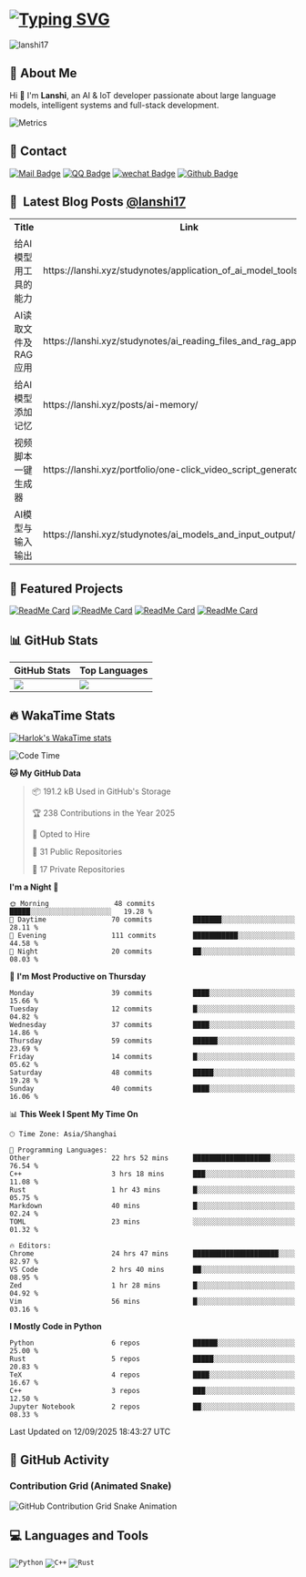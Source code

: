 # [![Typing SVG](https://readme-typing-svg.demolab.com?font=Fira+Code&weight=500&size=24&pause=1000&color=65F703&center=true&width=600&height=55&lines=Hi+%F0%9F%91%8B+I'm+Lanshi%2C+an+AI+%26+IoT+developer+)](https://git.io/typing-svg)

<p align="left">
  <img src="https://komarev.com/ghpvc/?username=lanshi17" alt="lanshi17" />
</p>

## 👤 About Me
Hi 👋 I'm **Lanshi**, an AI & IoT developer passionate about large language models, intelligent systems and full-stack development.  

![Metrics](https://github.com/lanshi17/lanshi17/blob/master/github-metrics.svg)


## 📧 Contact
  [![Mail Badge](https://img.shields.io/badge/-yhvguk@foxmail.com-c14438?style=flat&logo=Gmail&logoColor=white&link=mailto:yhvguk@foxmail.com)](mailto:yhvguk@foxmail.com)
  [![QQ Badge](https://img.shields.io/badge/-1020037769-0A66C2?style=flat&logo=qq&logoColor=white&link=https://qm.qq.com/q/NAXbuT3rQA)](https://qm.qq.com/q/NAXbuT3rQA)
  [![wechat Badge](https://img.shields.io/badge/-Skurayzs-12B76A?style=flat&logo=wechat&logoColor=white&link=https://img.picui.cn/free/2025/04/19/68030b5da4fa3.png)](https://img.picui.cn/free/2025/04/19/68030b5da4fa3.png)
  [![Github Badge](https://img.shields.io/badge/-lanshi17-grey?style=flat&logo=github&logoColor=white&link=https://github.com/lanshi17/)](https://www.github.com/lanshi17/)


## 📕 &nbsp;Latest Blog Posts  [@lanshi17](https://lanshi.xyz)

<table>
  <tr><th>Title</th><th>Link</th></tr>
  <!-- STACKOVERFLOW:START --><tr><td>给AI模型用工具的能力</td><td>https://lanshi.xyz/studynotes/application_of_ai_model_tools/</td></tr><tr><td>AI读取文件及RAG应用</td><td>https://lanshi.xyz/studynotes/ai_reading_files_and_rag_applications/</td></tr><tr><td>给AI模型添加记忆</td><td>https://lanshi.xyz/posts/ai-memory/</td></tr><tr><td>视频脚本一键生成器</td><td>https://lanshi.xyz/portfolio/one-click_video_script_generator/</td></tr><tr><td>AI模型与输入输出</td><td>https://lanshi.xyz/studynotes/ai_models_and_input_output/</td></tr><!-- STACKOVERFLOW:END -->
</table>

## 🧩 Featured  Projects

[![ReadMe Card](https://github-readme-stats.vercel.app/api/pin/?username=lanshi17&repo=FishStone-Cloud)](https://github.com/lanshi17/FishStone-Cloud)  [![ReadMe Card](https://github-readme-stats.vercel.app/api/pin/?username=lanshi17&repo=leetcode)](https://github.com/lanshi17/leetcode)  [![ReadMe Card](https://github-readme-stats.vercel.app/api/pin/?username=lanshi17&repo=AI-large-model-application-development)](https://github.com/lanshi17/AI-large-model-application-development)  [![ReadMe Card](https://github-readme-stats.vercel.app/api/pin/?username=lanshi17&repo=AIoT_notebook)](https://github.com/lanshi17/AIoT_notebook) 

## 📊 GitHub Stats

| GitHub Stats | Top Languages |
|--------------|---------------|
| ![](https://github-readme-stats.vercel.app/api?username=lanshi17&show_icons=true&theme=vue&count_private=true) | ![](https://github-readme-stats.vercel.app/api/top-langs/?username=lanshi17&theme=vue) |

## 🔥 WakaTime Stats
[![Harlok's WakaTime stats](https://github-readme-stats.vercel.app/api/wakatime?username=@lanshi17)](https://github.com/anuraghazra/github-readme-stats)
<!--START_SECTION:waka-->
![Code Time](http://img.shields.io/badge/Code%20Time-179%20hrs%2028%20mins-blue)

**🐱 My GitHub Data** 

> 📦 191.2 kB Used in GitHub's Storage 
 > 
> 🏆 238 Contributions in the Year 2025
 > 
> 💼 Opted to Hire
 > 
> 📜 31 Public Repositories 
 > 
> 🔑 17 Private Repositories 
 > 
**I'm a Night 🦉** 

```text
🌞 Morning                48 commits          █████░░░░░░░░░░░░░░░░░░░░   19.28 % 
🌆 Daytime                70 commits          ███████░░░░░░░░░░░░░░░░░░   28.11 % 
🌃 Evening                111 commits         ███████████░░░░░░░░░░░░░░   44.58 % 
🌙 Night                  20 commits          ██░░░░░░░░░░░░░░░░░░░░░░░   08.03 % 
```
📅 **I'm Most Productive on Thursday** 

```text
Monday                   39 commits          ████░░░░░░░░░░░░░░░░░░░░░   15.66 % 
Tuesday                  12 commits          █░░░░░░░░░░░░░░░░░░░░░░░░   04.82 % 
Wednesday                37 commits          ████░░░░░░░░░░░░░░░░░░░░░   14.86 % 
Thursday                 59 commits          ██████░░░░░░░░░░░░░░░░░░░   23.69 % 
Friday                   14 commits          █░░░░░░░░░░░░░░░░░░░░░░░░   05.62 % 
Saturday                 48 commits          █████░░░░░░░░░░░░░░░░░░░░   19.28 % 
Sunday                   40 commits          ████░░░░░░░░░░░░░░░░░░░░░   16.06 % 
```


📊 **This Week I Spent My Time On** 

```text
🕑︎ Time Zone: Asia/Shanghai

💬 Programming Languages: 
Other                    22 hrs 52 mins      ███████████████████░░░░░░   76.54 % 
C++                      3 hrs 18 mins       ███░░░░░░░░░░░░░░░░░░░░░░   11.08 % 
Rust                     1 hr 43 mins        █░░░░░░░░░░░░░░░░░░░░░░░░   05.75 % 
Markdown                 40 mins             █░░░░░░░░░░░░░░░░░░░░░░░░   02.24 % 
TOML                     23 mins             ░░░░░░░░░░░░░░░░░░░░░░░░░   01.32 % 

🔥 Editors: 
Chrome                   24 hrs 47 mins      █████████████████████░░░░   82.97 % 
VS Code                  2 hrs 40 mins       ██░░░░░░░░░░░░░░░░░░░░░░░   08.95 % 
Zed                      1 hr 28 mins        █░░░░░░░░░░░░░░░░░░░░░░░░   04.92 % 
Vim                      56 mins             █░░░░░░░░░░░░░░░░░░░░░░░░   03.16 % 
```

**I Mostly Code in Python** 

```text
Python                   6 repos             ██████░░░░░░░░░░░░░░░░░░░   25.00 % 
Rust                     5 repos             █████░░░░░░░░░░░░░░░░░░░░   20.83 % 
TeX                      4 repos             ████░░░░░░░░░░░░░░░░░░░░░   16.67 % 
C++                      3 repos             ███░░░░░░░░░░░░░░░░░░░░░░   12.50 % 
Jupyter Notebook         2 repos             ██░░░░░░░░░░░░░░░░░░░░░░░   08.33 % 
```




 Last Updated on 12/09/2025 18:43:27 UTC
<!--END_SECTION:waka-->

## 📅 GitHub Activity

### Contribution Grid (Animated Snake)

<picture>
  <source media="(prefers-color-scheme: dark)" srcset="https://raw.githubusercontent.com/lanshi17/lanshi17/output/github-contribution-grid-snake-dark.svg">
  <source media="(prefers-color-scheme: light)" srcset="https://raw.githubusercontent.com/lanshi17/lanshi17/output/github-contribution-grid-snake.svg">
  <img alt="GitHub Contribution Grid Snake Animation" src="https://raw.githubusercontent.com/lanshi17/lanshi17/output/github-contribution-grid-snake.svg">
</picture>

## 💻 Languages and Tools

<code><img  src="https://raw.githubusercontent.com/github/explore/80688e429a7d4ef2fca1e82350fe8e3517d3494d/topics/python/python.png" alt="Python"></code>  <code><img src="https://raw.githubusercontent.com/github/explore/80688e429a7d4ef2fca1e82350fe8e3517d3494d/topics/cpp/cpp.png" alt="C++"></code>  <code><img  src="https://raw.githubusercontent.com/github/explore/80688e429a7d4ef2fca1e82350fe8e3517d3494d/topics/rust/rust.png" alt="Rust"></code>  


